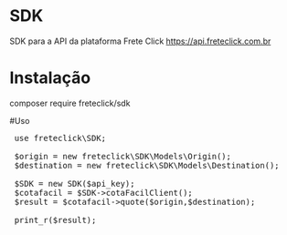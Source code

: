 # SDK

SDK para a API da plataforma Frete Click
https://api.freteclick.com.br


# Instalação
composer require freteclick/sdk

#Uso

<pre>
 use freteclick\SDK;

 $origin = new freteclick\SDK\Models\Origin(); 
 $destination = new freteclick\SDK\Models\Destination();

 $SDK = new SDK($api_key);
 $cotafacil = $SDK->cotaFacilClient();
 $result = $cotafacil->quote($origin,$destination);
 
 print_r($result); 
 </pre>
